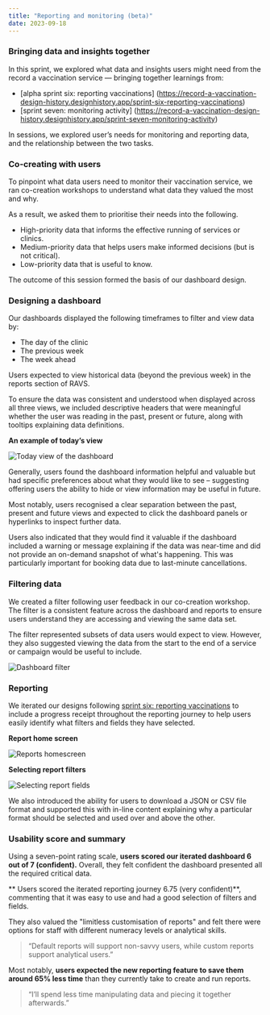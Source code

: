 ```yaml
---
title: "Reporting and monitoring (beta)"
date: 2023-09-18
---
```

### Bringing data and insights together

In this sprint, we explored what data and insights users might need from the record a vaccination service — bringing together learnings from:

- [alpha sprint six: reporting vaccinations] (https://record-a-vaccination-design-history.designhistory.app/sprint-six-reporting-vaccinations)
- [sprint seven: monitoring activity] (https://record-a-vaccination-design-history.designhistory.app/sprint-seven-monitoring-activity) 

In sessions, we explored user’s needs for monitoring and reporting data, and the relationship between the two tasks.

### Co-creating with users

To pinpoint what data users need to monitor their vaccination service, we ran co-creation workshops to understand what data they valued the most and why. 

As a result, we asked them to prioritise their needs into the following.

- High-priority data that informs the effective running of services or clinics.
- Medium-priority data that helps users make informed decisions (but is not critical).
- Low-priority data that is useful to know.

The outcome of this session formed the basis of our dashboard design.

### Designing a dashboard

Our dashboards displayed the following timeframes to filter and view data by:

- The day of the clinic 
- The previous week
- The week ahead

Users expected to view historical data (beyond the previous week) in the reports section of RAVS.

To ensure the data was consistent and understood when displayed across all three views, we included descriptive headers that were meaningful whether the user was reading in the past, present or future, along with tooltips explaining data definitions.

**An example of today’s view**

![Today view of the dashboard](nt0cvy2fgbyljafzhqmxqg4kwkck.png)

Generally, users found the dashboard information helpful and valuable but had specific preferences about what they would like to see – suggesting offering users the ability to hide or view information may be useful in future.   

Most notably, users recognised a clear separation between the past, present and future views and expected to click the dashboard panels or hyperlinks to inspect further data.

Users also indicated that they would find it valuable if the dashboard included a warning or message explaining if the data was near-time and did not provide an on-demand snapshot of what's happening. This was particularly important for booking data due to last-minute cancellations.

### Filtering data

We created a filter following user feedback in our co-creation workshop. The filter is a consistent feature across the dashboard and reports to ensure users understand they are accessing and viewing the same data set. 

The filter represented subsets of data users would expect to view. However, they also suggested viewing the data from the start to the end of a service or campaign would be useful to include.

![Dashboard filter](rbd9z2nde58i4uyg4vc6smikzfdx.png)

### Reporting

We iterated our designs following [sprint six: reporting vaccinations](https://record-a-vaccination-design-history.designhistory.app/sprint-six-reporting-vaccinations) to include a progress receipt throughout the reporting journey to help users easily identify what filters and fields they have selected.

**Report home screen**

![Reports homescreen](069khgcbaxllryx7nggmobjxo7wz.png)

**Selecting report filters**

![Selecting report fields ](91sawtlpsnswsxyirpkp7fn43sma.png)

We also introduced the ability for users to download a JSON or CSV file format and supported this with in-line content explaining why a particular format should be selected and used over and above the other. 

### Usability score and summary

Using a seven-point rating scale, **users scored our iterated dashboard 6 out of 7 (confident).** Overall, they felt confident the dashboard presented all the required critical data. 

** Users scored the iterated reporting journey 6.75 (very confident)**, commenting that it was easy to use and had a good selection of filters and fields. 

They also valued the "limitless customisation of reports" and felt there were options for staff with different numeracy levels or analytical skills.

>“Default reports will support non-savvy users, while custom reports support analytical users.”

Most notably, **users expected the new reporting feature to save them around 65% less time** than they currently take to create and run reports.

>“I’ll spend less time manipulating data and piecing it together afterwards.”

